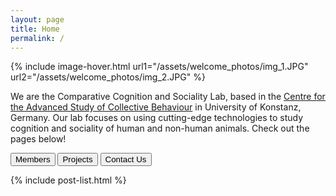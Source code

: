 ```yaml
---
layout: page
title: Home
permalink: /
---
```

 {% include image-hover.html url1="/assets/welcome_photos/img_1.JPG" url2="/assets/welcome_photos/img_2.JPG"  %}

We are the Comparative Cognition and Sociality Lab, based in the [Centre for the Advanced Study of Collective Behaviour](https://www.exc.uni-konstanz.de/collective-behaviour/) in University of Konstanz, Germany. Our lab focuses on using cutting-edge technologies to study cognition and sociality of human and non-human animals. Check out the pages below!


<p align="center">

<a href= "../members/#"><button type="button">Members</button></a>
<a href= "../projects/#"><button type="button">Projects</button></a>
<a href= "../contact/#"><button type="button">Contact Us</button></a>
</p>

{% include post-list.html %}

